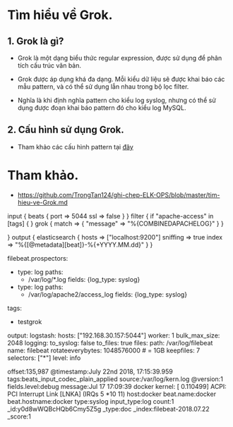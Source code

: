 # Tìm hiểu về Grok.

## 1. Grok là gì?

- Grok là một dạng biểu thức regular expression, được sử dụng để phân tích cấu trúc văn bản.

- Grok được áp dụng khá đa dạng. Mỗi kiểu dữ liệu sẽ được khai báo các mẫu pattern, và có thể sử dụng lẫn nhau trong bộ lọc filter.

- Nghĩa là khi định nghĩa pattern cho kiểu log syslog, nhưng có thể sử dụng được đoạn khai báo pattern đó cho kiểu log MySQL.

## 2. Cấu hình sử dụng Grok.

- Tham khảo các cấu hình pattern tại [đây](https://github.com/elastic/logstash/tree/v1.4.2/patterns)

### 



# Tham khảo.

- https://github.com/TrongTan124/ghi-chep-ELK-OPS/blob/master/tim-hieu-ve-Grok.md

input {
  beats {
    port => 5044
    ssl => false
  }
}
filter {
     if "apache-access" in [tags] {
      }
        grok {
         match => { "message" => "%{COMBINEDAPACHELOG}" }
        }

}
output {
     elasticsearch {
       hosts => ["localhost:9200"]
       sniffing => true
       index => "%{[@metadata][beat]}-%{+YYYY.MM.dd}"
     }
}



filebeat.prospectors:
- type: log
  paths:
    - /var/log/*.log
  fields:       {log_type: syslog}
- type: log
  paths:
    - /var/log/apache2/access_log
  fields:       {log_type: syslog}

tags:
- testgrok

output:
  logstash:
    hosts: ["192.168.30.157:5044"]
    worker: 1
    bulk_max_size: 2048
logging:
  to_syslog: false
  to_files: true
  files:
    path: /var/log/filebeat
    name: filebeat
    rotateeverybytes: 1048576000 # = 1GB
    keepfiles: 7
  selectors: ["*"]
  level: info



offset:135,987 @timestamp:July 22nd 2018, 17:15:39.959 tags:beats_input_codec_plain_applied source:/var/log/kern.log @version:1 fields.level:debug message:Jul 17 17:09:39 docker kernel: [ 0.110499] ACPI: PCI Interrupt Link [LNKA] (IRQs 5 *10 11) host:docker beat.name:docker beat.hostname:docker type:syslog input_type:log count:1 _id:y0d8wWQBcHQb6Cmy5Z5g _type:doc _index:filebeat-2018.07.22 _score:1